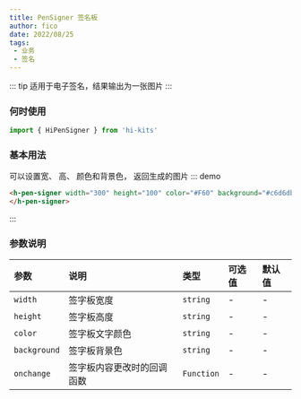```yaml
---
title: PenSigner 签名板
author: fico
date: 2022/08/25
tags:
 - 业务
 - 签名
---
```

::: tip
适用于电子签名，结果输出为一张图片
:::
### 何时使用
```ts
import { HiPenSigner } from 'hi-kits'
```

### 基本用法
可以设置宽、 高、 颜色和背景色， 返回生成的图片
::: demo
```html
<h-pen-signer width="300" height="100" color="#F60" background="#c6d6db" onchange="console.log(event.detail.img)">
</h-pen-signer>
```
:::

### 参数说明

|参数|说明|类型|可选值|默认值
|:--|:--|:--|:-----|:---
| `width`| 签字板宽度 |  `string` | - | -
| `height`| 签字板高度 |  `string` | - | -
| `color`| 签字板文字颜色 |  `string` | - | -
| `background`| 签字板背景色 |  `string` | - | -
| `onchange`| 签字板内容更改时的回调函数 |  `Function` | - | -
